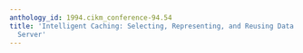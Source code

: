 ```yaml
---
anthology_id: 1994.cikm_conference-94.54
title: 'Intelligent Caching: Selecting, Representing, and Reusing Data in an Information
  Server'
---
```

